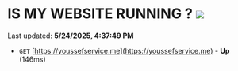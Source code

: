 # IS MY WEBSITE RUNNING ? [![](https://img.shields.io/static/v1?label=Sponsor&message=%E2%9D%A4&logo=GitHub&color=%23fe8e86)](https://github.com/sponsors/Youssef-Lehmam)

Last updated: **5/24/2025, 4:37:49 PM**

- `GET` [https://youssefservice.me](https://youssefservice.me) - **Up** (146ms)
